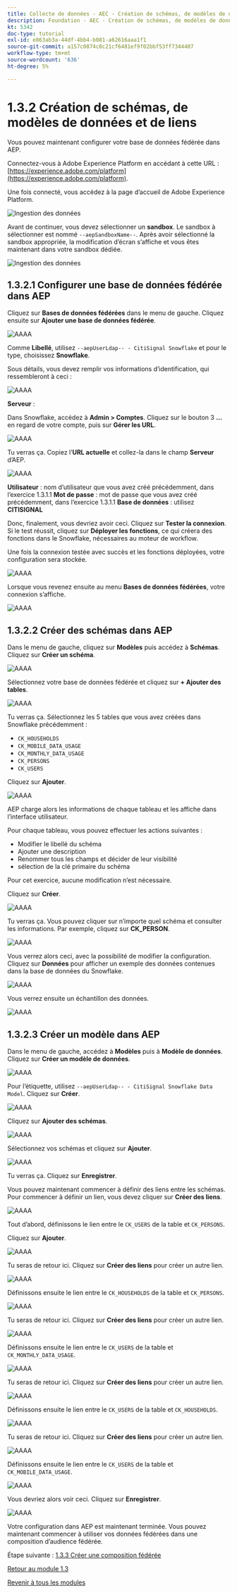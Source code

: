 ```yaml
---
title: Collecte de données - AEC - Création de schémas, de modèles de données et de liens
description: Foundation - AEC - Création de schémas, de modèles de données et de liens
kt: 5342
doc-type: tutorial
exl-id: e863ab3a-44df-4bb4-b081-a62616aaa1f1
source-git-commit: a157c0874c8c21cf6481ef9f02bbf53ff7344407
workflow-type: tm+mt
source-wordcount: '636'
ht-degree: 5%

---
```


# 1.3.2 Création de schémas, de modèles de données et de liens

Vous pouvez maintenant configurer votre base de données fédérée dans AEP.

Connectez-vous à Adobe Experience Platform en accédant à cette URL : [https://experience.adobe.com/platform](https://experience.adobe.com/platform).

Une fois connecté, vous accédez à la page d’accueil de Adobe Experience Platform.

![Ingestion des données](./../module1.2/images/home.png)

Avant de continuer, vous devez sélectionner un **sandbox**. Le sandbox à sélectionner est nommé ``--aepSandboxName--``. Après avoir sélectionné la sandbox appropriée, la modification d’écran s’affiche et vous êtes maintenant dans votre sandbox dédiée.

![Ingestion des données](./../module1.2/images/sb1.png)

## 1.3.2.1 Configurer une base de données fédérée dans AEP

Cliquez sur **Bases de données fédérées** dans le menu de gauche. Cliquez ensuite sur **Ajouter une base de données fédérée**.

![AAAA](./images/fdb1.png)

Comme **Libellé**, utilisez `--aepUserLdap-- - CitiSignal Snowflake` et pour le type, choisissez **Snowflake**.

Sous détails, vous devez remplir vos informations d’identification, qui ressembleront à ceci :

![AAAA](./images/fdb2.png)

**Serveur** :

Dans Snowflake, accédez à **Admin > Comptes**. Cliquez sur le bouton 3 **...** en regard de votre compte, puis sur **Gérer les URL**.

![AAAA](./images/fdburl1.png)

Tu verras ça. Copiez l’**URL actuelle** et collez-la dans le champ **Serveur** d’AEP.

![AAAA](./images/fdburl2.png)

**Utilisateur** : nom d’utilisateur que vous avez créé précédemment, dans l’exercice 1.3.1.1
**Mot de passe** : mot de passe que vous avez créé précédemment, dans l’exercice 1.3.1.1
**Base de données** : utilisez **CITISIGNAL**

Donc, finalement, vous devriez avoir ceci. Cliquez sur **Tester la connexion**. Si le test réussit, cliquez sur **Déployer les fonctions**, ce qui créera des fonctions dans le Snowflake, nécessaires au moteur de workflow.

Une fois la connexion testée avec succès et les fonctions déployées, votre configuration sera stockée.

![AAAA](./images/fdb3.png)

Lorsque vous revenez ensuite au menu **Bases de données fédérées**, votre connexion s’affiche.

![AAAA](./images/fdb4.png)

## 1.3.2.2 Créer des schémas dans AEP

Dans le menu de gauche, cliquez sur **Modèles** puis accédez à **Schémas**. Cliquez sur **Créer un schéma**.

![AAAA](./images/fdb5.png)

Sélectionnez votre base de données fédérée et cliquez sur **+ Ajouter des tables**.

![AAAA](./images/fdb6.png)

Tu verras ça. Sélectionnez les 5 tables que vous avez créées dans Snowflake précédemment :

- `CK_HOUSEHOLDS`
- `CK_MOBILE_DATA_USAGE`
- `CK_MONTHLY_DATA_USAGE`
- `CK_PERSONS`
- `CK_USERS`

Cliquez sur **Ajouter**.

![AAAA](./images/fdb7.png)

AEP charge alors les informations de chaque tableau et les affiche dans l’interface utilisateur.

Pour chaque tableau, vous pouvez effectuer les actions suivantes :

- Modifier le libellé du schéma
- Ajouter une description
- Renommer tous les champs et décider de leur visibilité
- sélection de la clé primaire du schéma

Pour cet exercice, aucune modification n’est nécessaire.

Cliquez sur **Créer**.

![AAAA](./images/fdb8.png)

Tu verras ça. Vous pouvez cliquer sur n’importe quel schéma et consulter les informations. Par exemple, cliquez sur **CK_PERSON**.

![AAAA](./images/fdb9.png)

Vous verrez alors ceci, avec la possibilité de modifier la configuration. Cliquez sur **Données** pour afficher un exemple des données contenues dans la base de données du Snowflake.

![AAAA](./images/fdb10.png)

Vous verrez ensuite un échantillon des données.

![AAAA](./images/fdb11.png)

## 1.3.2.3 Créer un modèle dans AEP

Dans le menu de gauche, accédez à **Modèles** puis à **Modèle de données**. Cliquez sur **Créer un modèle de données**.

![AAAA](./images/fdb12.png)

Pour l’étiquette, utilisez `--aepUserLdap-- - CitiSignal Snowflake Data Model`. Cliquez sur **Créer**.

![AAAA](./images/fdb13.png)

Cliquez sur **Ajouter des schémas**.

![AAAA](./images/fdb14.png)

Sélectionnez vos schémas et cliquez sur **Ajouter**.

![AAAA](./images/fdb15.png)

Tu verras ça. Cliquez sur **Enregistrer**.

Vous pouvez maintenant commencer à définir des liens entre les schémas. Pour commencer à définir un lien, vous devez cliquer sur **Créer des liens**.

![AAAA](./images/fdb16.png)

Tout d’abord, définissons le lien entre le `CK_USERS` de la table et `CK_PERSONS`.

Cliquez sur **Ajouter**.

![AAAA](./images/fdb18.png)

Tu seras de retour ici. Cliquez sur **Créer des liens** pour créer un autre lien.

![AAAA](./images/fdb17.png)

Définissons ensuite le lien entre le `CK_HOUSEHOLDS` de la table et `CK_PERSONS`.

![AAAA](./images/fdb19.png)

Tu seras de retour ici. Cliquez sur **Créer des liens** pour créer un autre lien.

![AAAA](./images/fdb20.png)

Définissons ensuite le lien entre le `CK_USERS` de la table et `CK_MONTHLY_DATA_USAGE`.

![AAAA](./images/fdb21.png)

Tu seras de retour ici. Cliquez sur **Créer des liens** pour créer un autre lien.

![AAAA](./images/fdb22.png)

Définissons ensuite le lien entre le `CK_USERS` de la table et `CK_HOUSEHOLDS`.

![AAAA](./images/fdb23.png)

Tu seras de retour ici. Cliquez sur **Créer des liens** pour créer un autre lien.

![AAAA](./images/fdb24.png)

Définissons ensuite le lien entre le `CK_USERS` de la table et `CK_MOBILE_DATA_USAGE`.

![AAAA](./images/fdb25.png)

Vous devriez alors voir ceci. Cliquez sur **Enregistrer**.

![AAAA](./images/fdb26.png)

Votre configuration dans AEP est maintenant terminée. Vous pouvez maintenant commencer à utiliser vos données fédérées dans une composition d’audience fédérée.

Étape suivante : [1.3.3 Créer une composition fédérée](./ex3.md)

[Retour au module 1.3](./fac.md)

[Revenir à tous les modules](../../../overview.md)

